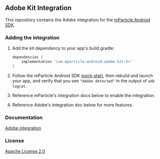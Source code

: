 ## Adobe Kit Integration

This repository contains the Adobe integration for the [mParticle Android SDK](https://github.com/mParticle/mparticle-android-sdk).

### Adding the integration

1. Add the kit dependency to your app's build.gradle:

    ```groovy
    dependencies {
        implementation 'com.mparticle:android-adobe-kit:5+'
    }
    ```
2. Follow the mParticle Android SDK [quick-start](https://github.com/mParticle/mparticle-android-sdk), then rebuild and launch your app, and verify that you see `"Adobe detected"` in the output of `adb logcat`.
3. Reference mParticle's integration docs below to enable the integration.
4. Reference Adobe's integration doc below for more features.

### Documentation

[Adobe integration](http://docs.mparticle.com/?java#adobe)

### License

[Apache License 2.0](http://www.apache.org/licenses/LICENSE-2.0)